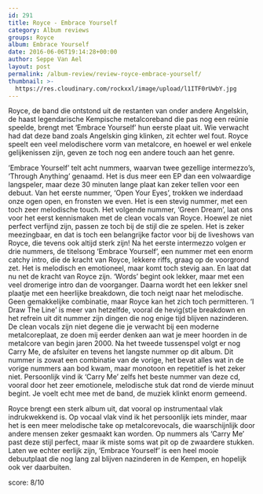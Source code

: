 ```yaml
---
id: 291
title: Royce - Embrace Yourself
category: Album reviews
groups: Royce
album: Embrace Yourself
date: 2016-06-06T19:14:28+00:00
author: Seppe Van Ael
layout: post
permalink: /album-review/review-royce-embrace-yourself/
thumbnail: >-
  https://res.cloudinary.com/rockxxl/image/upload/l1ITF0rUwbY.jpg
---
```

Royce, de band die ontstond uit de restanten van onder andere Angelskin, de haast legendarische Kempische metalcoreband die pas nog een reünie speelde, brengt met ‘Embrace Yourself’ hun eerste plaat uit. Wie verwacht had dat deze band zoals Angelskin ging klinken, zit echter wel fout. Royce speelt een veel melodischere vorm van metalcore, en hoewel er wel enkele gelijkenissen zijn, geven ze toch nog een andere touch aan het genre.

‘Embrace Yourself’ telt acht nummers, waarvan twee gezellige intermezzo’s, ‘Through Anything’ genaamd. Het is dus meer een EP dan een volwaardige langspeler, maar deze 30 minuten lange plaat kan zeker tellen voor een debuut. Van het eerste nummer, ‘Open Your Eyes’, trokken we inderdaad onze ogen open, en fronsten we even. Het is een stevig nummer, met een toch zeer melodische touch. Het volgende nummer, ‘Green Dream’, laat ons voor het eerst kennismaken met de clean vocals van Royce. Hoewel ze niet perfect verfijnd zijn, passen ze toch bij de stijl die ze spelen. Het is zeker meezingbaar, en dat is toch een belangrijke factor voor bij de liveshows van Royce, die tevens ook altijd sterk zijn! Na het eerste intermezzo volgen er drie nummers, de titelsong ‘Embrace Yourself’, een nummer met een enorm catchy intro, die de kracht van Royce, lekkere riffs, graag op de voorgrond zet. Het is melodisch en emotioneel, maar komt toch stevig aan. En laat dat nu net de kracht van Royce zijn. ‘Words’ begint ook lekker, maar met een veel dromerige intro dan de voorganger. Daarna wordt het een lekker snel plaatje met een heerlijke breakdown, die toch neigt naar het melodische. Geen gemakkelijke combinatie, maar Royce kan het zich toch permitteren. ‘I Draw The Line’ is meer van hetzelfde, vooral de hevig(st)e breakdown en het refrein uit dit nummer zijn dingen die nog enige tijd blijven nazinderen. De clean vocals zijn niet degene die je verwacht bij een moderne metalcoreplaat, ze doen mij eerder denken aan wat je meer hoorden in de metalcore van begin jaren 2000. Na het tweede tussenspel volgt er nog Carry Me, de afsluiter en tevens het langste nummer op dit album. Dit nummer is zowat een combinatie van de vorige, het bevat alles wat in de vorige nummers aan bod kwam, maar monotoon en repetitief is het zeker niet. Persoonlijk vind ik ‘Carry Me’ zelfs het beste nummer van deze cd, vooral door het zeer emotionele, melodische stuk dat rond de vierde minuut begint. Je voelt echt mee met de band, de muziek klinkt enorm gemeend.

Royce brengt een sterk album uit, dat vooral op instrumentaal vlak indrukwekkend is. Op vocaal vlak vind ik het persoonlijk iets minder, maar het is een meer melodische take op metalcorevocals, die waarschijnlijk door andere mensen zeker gesmaakt kan worden. Op nummers als ‘Carry Me’ past deze stijl perfect, maar ik miste soms wat pit op de zwaardere stukken. Laten we echter eerlijk zijn, ‘Embrace Yourself’ is een heel mooie debuutplaat die nog lang zal blijven nazinderen in de Kempen, en hopelijk ook ver daarbuiten.

score: 8/10